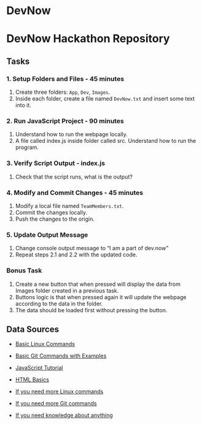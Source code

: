 # DevNow
# DevNow Hackathon Repository

## Tasks

### 1. Setup Folders and Files - 45 minutes
1. Create three folders: `App`, `Dev`, `Images`.
2. Inside each folder, create a file named `DevNow.txt` and insert some text into it.

### 2. Run JavaScript Project - 90 minutes
1. Understand how to run the webpage locally.
2. A file called index.js inside folder called src. Understand how to run the program.

### 3. Verify Script Output - index.js
1. Check that the script runs, what is the output?

### 4. Modify and Commit Changes - 45 minutes
1. Modify a local file named `TeamMembers.txt`.
2. Commit the changes locally.
3. Push the changes to the origin.

### 5. Update Output Message
1. Change console output message to “I am a part of dev.now”
2. Repeat steps 2.1 and 2.2 with the updated code.


### Bonus Task
1. Create a new button that when pressed will display the data from Images folder created in a previous task.
2. Buttons logic is that when pressed again it will update the webpage according to the data in the folder.
3. The data should be loaded first without pressing the button.

## Data Sources

- [Basic Linux Commands](https://www.geeksforgeeks.org/basic-linux-commands/)
- [Basic Git Commands with Examples](https://www.geeksforgeeks.org/basic-git-commands-with-examples/)
- [JavaScript Tutorial](https://www.w3schools.com/js/)
- [HTML Basics](https://www.w3schools.com/html/html_basic.asp)


- [If you need more Linux commands](https://letmegooglethat.com/?q=Basic+Linux+Commands)
- [If you need more Git commands](https://letmegooglethat.com/?q=Basic+Git+Commands)
- [If you need knowledge about anything](https://www.google.com/)
